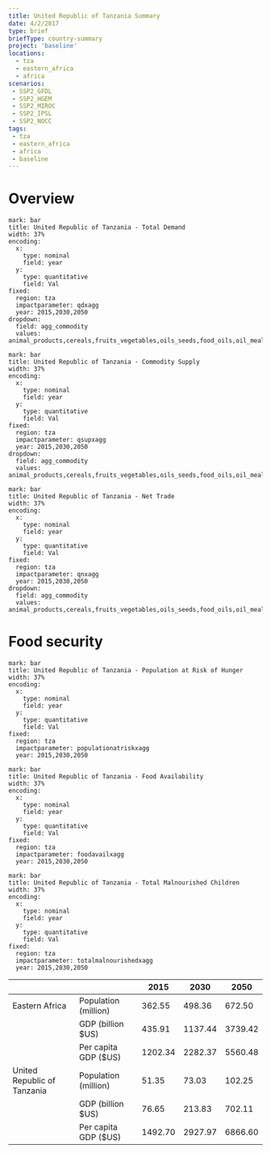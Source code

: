 ```yaml
---
title: United Republic of Tanzania Summary
date: 4/2/2017
type: brief
briefType: country-summary
project: 'baseline'
locations:
  - tza
  - eastern_africa
  - africa
scenarios:
 - SSP2_GFDL
 - SSP2_HGEM
 - SSP2_MIROC
 - SSP2_IPSL
 - SSP2_NOCC
tags:
 - tza
 - eastern_africa
 - africa
 - baseline
---
```

# Overview 

```chart
mark: bar
title: United Republic of Tanzania - Total Demand
width: 37%
encoding:
  x:
    type: nominal
    field: year
  y:
    type: quantitative
    field: Val
fixed:
  region: tza
  impactparameter: qdxagg
  year: 2015,2030,2050
dropdown:
  field: agg_commodity
  values: animal_products,cereals,fruits_vegetables,oils_seeds,food_oils,oil_meals,other,pulses,roots_tubers,sugar
```

```chart
mark: bar
title: United Republic of Tanzania - Commodity Supply
width: 37%
encoding:
  x:
    type: nominal
    field: year
  y:
    type: quantitative
    field: Val
fixed:
  region: tza
  impactparameter: qsupxagg
  year: 2015,2030,2050
dropdown:
  field: agg_commodity
  values: animal_products,cereals,fruits_vegetables,oils_seeds,food_oils,oil_meals,other,pulses,roots_tubers,sugar
```

```chart
mark: bar
title: United Republic of Tanzania - Net Trade
width: 37%
encoding:
  x:
    type: nominal
    field: year
  y:
    type: quantitative
    field: Val
fixed:
  region: tza
  impactparameter: qnxagg
  year: 2015,2030,2050
dropdown:
  field: agg_commodity
  values: animal_products,cereals,fruits_vegetables,oils_seeds,food_oils,oil_meals,other,pulses,roots_tubers,sugar
```

# Food security

```chart
mark: bar
title: United Republic of Tanzania - Population at Risk of Hunger
width: 37%
encoding:
  x:
    type: nominal
    field: year
  y:
    type: quantitative
    field: Val
fixed:
  region: tza
  impactparameter: populationatriskxagg
  year: 2015,2030,2050
```

```chart
mark: bar
title: United Republic of Tanzania - Food Availability
width: 37%
encoding:
  x:
    type: nominal
    field: year
  y:
    type: quantitative
    field: Val
fixed:
  region: tza
  impactparameter: foodavailxagg
  year: 2015,2030,2050
```

```chart
mark: bar
title: United Republic of Tanzania - Total Malnourished Children
width: 37%
encoding:
  x:
    type: nominal
    field: year
  y:
    type: quantitative
    field: Val
fixed:
  region: tza
  impactparameter: totalmalnourishedxagg
  year: 2015,2030,2050
```

|   |   | 2015 | 2030 | 2050 |
|---|---|---|---|---|
| Eastern Africa | Population (million) | 362.55 | 498.36 | 672.50 |
|  | GDP (billion $US) | 435.91 | 1137.44 | 3739.42 |
|  | Per capita GDP ($US) | 1202.34 | 2282.37 | 5560.48 |
| United Republic of Tanzania | Population (million) | 51.35 | 73.03 | 102.25 |
|  | GDP (billion $US) | 76.65 | 213.83 | 702.11 |
|  | Per capita GDP ($US) | 1492.70| 2927.97| 6866.60|